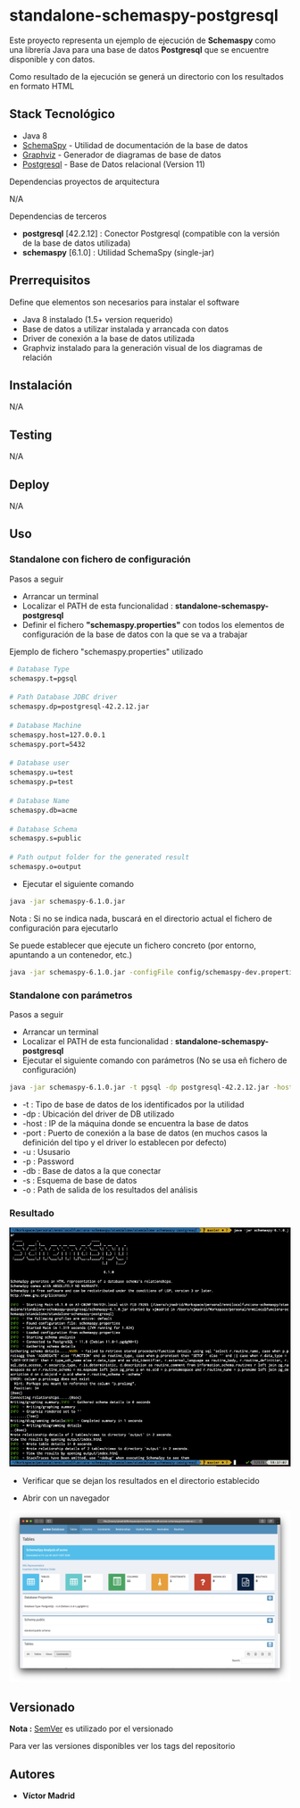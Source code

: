 # standalone-schemaspy-postgresql

Este proyecto representa un ejemplo de ejecución de **Schemaspy** como una librería Java para una base de datos **Postgresql** que se encuentre disponible y con datos.

Como resultado de la ejecución se generá un directorio con los resultados en formato HTML





## Stack Tecnológico

* Java 8
* [SchemaSpy](http://schemaspy.org/) - Utilidad de documentación de la base de datos
* [Graphviz](https://graphviz.org/) - Generador de diagramas de base de datos
* [Postgresql](https://www.postgresql.org/) - Base de Datos relacional (Version 11)

Dependencias proyectos de arquitectura

N/A

Dependencias de terceros 

* **postgresql** [42.2.12] : Conector Postgresql (compatible con la versión de la base de datos utilizada)
* **schemaspy** [6.1.0] : Utilidad SchemaSpy (single-jar)





## Prerrequisitos

Define que elementos son necesarios para instalar el software

* Java 8 instalado (1.5+ version requerido)
* Base de datos a utilizar instalada y arrancada con datos
* Driver de conexión a la base de datos utilizada
* Graphviz instalado para la generación visual de los diagramas de relación





## Instalación

N/A





## Testing

N/A





## Deploy

N/A




## Uso



### Standalone con fichero de configuración

Pasos a seguir

* Arrancar un terminal
* Localizar el PATH de esta funcionalidad : **standalone-schemaspy-postgresql**
* Definir el fichero **"schemaspy.properties"** con todos los elementos de configuración de la base de datos con la que se va a trabajar

Ejemplo de fichero "schemaspy.properties" utilizado

```bash
# Database Type
schemaspy.t=pgsql

# Path Database JDBC driver
schemaspy.dp=postgresql-42.2.12.jar

# Database Machine
schemaspy.host=127.0.0.1
schemaspy.port=5432

# Database user
schemaspy.u=test
schemaspy.p=test

# Database Name
schemaspy.db=acme

# Database Schema
schemaspy.s=public

# Path output folder for the generated result
schemaspy.o=output
```

* Ejecutar el siguiente comando

```bash
java -jar schemaspy-6.1.0.jar 
```

Nota : Si no se indica nada, buscará en el directorio actual el fichero de configuración para ejecutarlo 


Se puede establecer que ejecute un fichero concreto (por entorno, apuntando a un contenedor, etc.)

```bash
java -jar schemaspy-6.1.0.jar -configFile config/schemaspy-dev.properties
```


### Standalone con parámetros

Pasos a seguir

* Arrancar un terminal
* Localizar el PATH de esta funcionalidad : **standalone-schemaspy-postgresql**
* Ejecutar el siguiente comando con parámetros (No se usa eñ fichero de configuración)

```bash
java -jar schemaspy-6.1.0.jar -t pgsql -dp postgresql-42.2.12.jar -host 127.0.0.1 -port 5432 -u test -p test -db acme -s acme -o output
```

* -t : Tipo de base de datos de los identificados por la utilidad
* -dp : Ubicación del driver de DB utilizado
* -host : IP de la máquina donde se encuentra la base de datos
* -port : Puerto de conexión a la base de datos (en muchos casos la definición del tipo y el driver lo establecen por defecto)
* -u : Ususario
* -p : Password
* -db : Base de datos a la que conectar
* -s : Esquema de base de datos
* -o : Path de salida de los resultados del análisis



### Resultado

![Trazas de Ejecución de Schemapsy](https://github.com/vjmadrid/enmilocalfunciona-schemaspy/blob/master/images/postgresql-schemaspy-standalone-execution.png)

* Verificar que se dejan los resultados en el directorio establecido

* Abrir con un navegador

![Resultados de Schemapsy](https://github.com/vjmadrid/enmilocalfunciona-schemaspy/blob/master/images/postgresql-schemaspy-standalone-result.png)





## Versionado

**Nota :** [SemVer](http://semver.org/) es utilizado por el versionado

Para ver las versiones disponibles ver los tags del repositorio





## Autores

* **Víctor Madrid**

